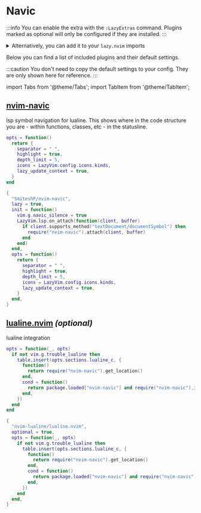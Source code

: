 # Navic

<!-- plugins:start -->

:::info
You can enable the extra with the `:LazyExtras` command.
Plugins marked as optional will only be configured if they are installed.
:::

<details>
<summary>Alternatively, you can add it to your <code>lazy.nvim</code> imports</summary>

```lua title="lua/config/lazy.lua" {4}
require("lazy").setup({
  spec = {
    { "LazyVim/LazyVim", import = "lazyvim.plugins" },
    { import = "lazyvim.plugins.extras.editor.navic" },
    { import = "plugins" },
  },
})
```

</details>

Below you can find a list of included plugins and their default settings.

:::caution
You don't need to copy the default settings to your config.
They are only shown here for reference.
:::

import Tabs from '@theme/Tabs';
import TabItem from '@theme/TabItem';

## [nvim-navic](https://github.com/SmiteshP/nvim-navic)

 lsp symbol navigation for lualine. This shows where
 in the code structure you are - within functions, classes,
 etc - in the statusline.


<Tabs>

<TabItem value="opts" label="Options">

```lua
opts = function()
  return {
    separator = " ",
    highlight = true,
    depth_limit = 5,
    icons = LazyVim.config.icons.kinds,
    lazy_update_context = true,
  }
end
```

</TabItem>


<TabItem value="code" label="Full Spec">

```lua
{
  "SmiteshP/nvim-navic",
  lazy = true,
  init = function()
    vim.g.navic_silence = true
    LazyVim.lsp.on_attach(function(client, buffer)
      if client.supports_method("textDocument/documentSymbol") then
        require("nvim-navic").attach(client, buffer)
      end
    end)
  end,
  opts = function()
    return {
      separator = " ",
      highlight = true,
      depth_limit = 5,
      icons = LazyVim.config.icons.kinds,
      lazy_update_context = true,
    }
  end,
}
```

</TabItem>

</Tabs>

## [lualine.nvim](https://github.com/nvim-lualine/lualine.nvim) _(optional)_

 lualine integration


<Tabs>

<TabItem value="opts" label="Options">

```lua
opts = function(_, opts)
  if not vim.g.trouble_lualine then
    table.insert(opts.sections.lualine_c, {
      function()
        return require("nvim-navic").get_location()
      end,
      cond = function()
        return package.loaded["nvim-navic"] and require("nvim-navic").is_available()
      end,
    })
  end
end
```

</TabItem>


<TabItem value="code" label="Full Spec">

```lua
{
  "nvim-lualine/lualine.nvim",
  optional = true,
  opts = function(_, opts)
    if not vim.g.trouble_lualine then
      table.insert(opts.sections.lualine_c, {
        function()
          return require("nvim-navic").get_location()
        end,
        cond = function()
          return package.loaded["nvim-navic"] and require("nvim-navic").is_available()
        end,
      })
    end
  end,
}
```

</TabItem>

</Tabs>

<!-- plugins:end -->
